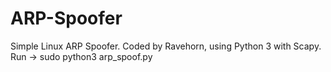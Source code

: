 # ARP-Spoofer
Simple Linux ARP Spoofer. Coded by Ravehorn, using Python 3 with Scapy.
Run -> sudo python3 arp_spoof.py
